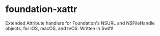 # foundation-xattr
Extended Attribute handlers for Foundation's NSURL and NSFileHandle objects, for iOS, macOS, and tvOS. Written in Swift!
